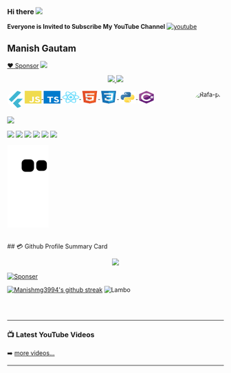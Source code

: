 ### Hi there  <image src="https://user-images.githubusercontent.com/30992818/109906379-5aeb8a80-7cdb-11eb-821f-5b7192e8a051.gif" width=30>

**Everyone is Invited to Subscribe My YouTube Channel**
<a href="https://www.youtube.com/channel/UC1WAYyCbaUTY1nR_LV1Qiag?sub_confirmation=1">
[![youtube](https://img.shields.io/badge/-Antinna-313131?style=flat-square&labelColor=313131&logo=youtube&logoColor=red&color=313131)](https://www.youtube.com/channel/UC1WAYyCbaUTY1nR_LV1Qiag)
  </a> 


## Manish Gautam
[:heart: Sponsor](https://github.com/sponsors/manishmg3994)
![](https://komarev.com/ghpvc/?username=manishmg3994&color=4F89DE)
<div align="center">
  <a href="https://github.com/manishmg3994">
  <img height="180em" src="https://github-readme-stats.vercel.app/api?username=manishmg3994&show_icons=true&theme=dracula&include_all_commits=true&count_private=true"/>
  <img height="180em" src="https://github-readme-stats.vercel.app/api/top-langs/?username=manishmg3994&layout=compact&langs_count=7&theme=dracula"/>
    
</div>
<div style="display: inline_block"><br>
   <img align="left" alt="Rafa-Flutter" height="40" width="40" style="border-radius:50px;" src="https://raw.githubusercontent.com/devicons/devicon/master/icons/flutter/flutter-plain.svg">
  
  <img align="center" alt="Rafa-Js" height="30" width="40" src="https://raw.githubusercontent.com/devicons/devicon/master/icons/javascript/javascript-plain.svg">
  <img align="center" alt="Rafa-Ts" height="30" width="40" src="https://raw.githubusercontent.com/devicons/devicon/master/icons/typescript/typescript-plain.svg">
  <img align="center" alt="Rafa-React" height="30" width="40" src="https://raw.githubusercontent.com/devicons/devicon/master/icons/react/react-original.svg">
  <img align="center" alt="Rafa-HTML" height="30" width="40" src="https://raw.githubusercontent.com/devicons/devicon/master/icons/html5/html5-original.svg">
  <img align="center" alt="Rafa-CSS" height="30" width="40" src="https://raw.githubusercontent.com/devicons/devicon/master/icons/css3/css3-original.svg">
  <img align="center" alt="Rafa-Python" height="30" width="40" src="https://raw.githubusercontent.com/devicons/devicon/master/icons/python/python-original.svg">
  <img align="center" alt="Rafa-Csharp" height="30" width="40" src="https://raw.githubusercontent.com/devicons/devicon/master/icons/csharp/csharp-original.svg">
  <img align="right" alt="Rafa-pic" height="150" style="border-radius:50px;" src="https://secure.gravatar.com/avatar/9bcbba71d1146d0432f3926d37b8e187?s=100&r=pg&d=mm">
</div>
  
  ## 
 
<div> 
  <a href="https://www.youtube.com/channel/UC1WAYyCbaUTY1nR_LV1Qiag" target="_blank"><img src="https://img.shields.io/badge/YouTube-FF0000?style=for-the-badge&logo=youtube&logoColor=white" target="_blank"></a>

  <a href="https://instagram.com/manish_todi" target="_blank"><img src="https://img.shields.io/badge/-Instagram-%23E4405F?style=for-the-badge&logo=instagram&logoColor=white" target="_blank"></a>
 	<a href="https://www.twitch.tv/mg3994" target="_blank"><img src="https://img.shields.io/badge/Twitch-9146FF?style=for-the-badge&logo=twitch&logoColor=white" target="_blank"></a>
 <a href="https://discord.gg/tqWutvJM" target="_blank"><img src="https://img.shields.io/badge/Discord-7289DA?style=for-the-badge&logo=discord&logoColor=white" target="_blank"></a> 
  <a href = "mailto:manishgautammg7@gmail.com"><img src="https://img.shields.io/badge/-Gmail-%23333?style=for-the-badge&logo=gmail&logoColor=white" target="_blank"></a>
    <a href = "https://t.me/AntinnaYT"><img src="https://img.shields.io/endpoint?style=social&url=https%3A%2F%2Frunkit.io%2Fdamiankrawczyk%2Ftelegram-badge%2Fbranches%2Fmaster%3Furl%3Dhttps%3A%2F%2Ft.me%2FAntinnaYT" target="_blank"></a>
  <a href="https://www.linkedin.com/in/manish-gautam-10285b178/" target="_blank"><img src="https://img.shields.io/badge/-LinkedIn-%230077B5?style=for-the-badge&logo=linkedin&logoColor=white" target="_blank"></a> 
 
  ![Snake animation](https://github.com/rafaballerini/rafaballerini/blob/output/github-contribution-grid-snake.svg)
  </div>
  <br>
##  💳 Github Profile Summary Card
<p align="center">
  <img src="https://github-profile-summary-cards.vercel.app/api/cards/profile-details?username=manishmg3994&theme=vue"/>
</p>
 
  <a href="https://github.com/sponsors/Manishmg3994" target="_blank"> ![Sponser](https://img.shields.io/badge/sponsor-30363D?style=for-the-badge&logo=GitHub-Sponsors&logoColor=#white)</a>

  [![Manishmg3994's github streak](https://github-readme-streak-stats.herokuapp.com/?user=Manishmg3994&theme=blue-green)](https://github.com/manishmg3994/github-readme-streak-stats)
  ![Lambo](https://aleen42.github.io/badges/src/lamborghini.svg)
 
 <br />
<br />

---

### 📺 Latest YouTube Videos

<!-- YOUTUBE:START -->
<!-- YOUTUBE:END -->

➡️ [more videos...](https://youtube.com/@antinna)

---

